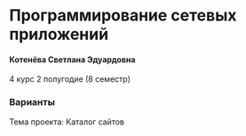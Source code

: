 # Программирование сетевых приложений

#### Котенёва Светлана Эдуардовна

4 курс 2 полугодие (8 семестр)

### Варианты

Тема проекта: Каталог сайтов
